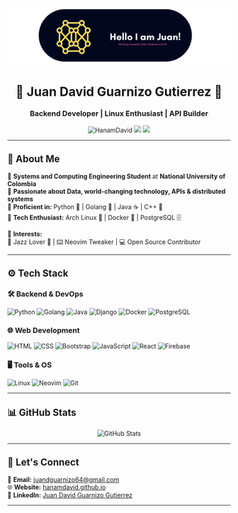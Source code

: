 ![Header](https://raw.githubusercontent.com/HanamDavid/HanamDavid/main/Banner_mini.png)

<h1 align="center">🚀 Juan David Guarnizo Gutierrez 🚀</h1>
<h3 align="center">Backend Developer | Linux Enthusiast | API Builder</h3>

<p align="center">
  <img src="https://komarev.com/ghpvc/?username=HanamDavid&label=Profile%20views&color=0e75b6&style=flat" alt="HanamDavid" />
  <img src="https://img.shields.io/badge/Linux-Arch%20Linux-blue?style=flat&logo=arch-linux" />
  <img src="https://img.shields.io/github/followers/HanamDavid?label=Followers&style=social" />
</p>

---

## 🚀 About Me  
🔹 **Systems and Computing Engineering Student** at **National University of Colombia**  
🔹 **Passionate about Data, world-changing technology, APIs & distributed systems**  
🔹 **Proficient in:** Python 🐍 | Golang 🦫 | Java ☕ | C++ 🚀  
🔹 **Tech Enthusiast:** Arch Linux 🐧 | Docker 🐳 | PostgreSQL 🗄️  

🔸 **Interests:**  
🎵 Jazz Lover 🎸 | ⌨️ Neovim Tweaker | 💻 Open Source Contributor  

---

## ⚙️ Tech Stack  

### 🛠 Backend & DevOps  
![Python](https://img.shields.io/badge/Python-3776AB?style=for-the-badge&logo=python&logoColor=white)
![Golang](https://img.shields.io/badge/Go-00ADD8?style=for-the-badge&logo=go&logoColor=white)
![Java](https://img.shields.io/badge/Java-007396?style=for-the-badge&logo=java&logoColor=white)
![Django](https://img.shields.io/badge/Django-092E20?style=for-the-badge&logo=django&logoColor=white)
![Docker](https://img.shields.io/badge/Docker-2496ED?style=for-the-badge&logo=docker&logoColor=white)
![PostgreSQL](https://img.shields.io/badge/PostgreSQL-336791?style=for-the-badge&logo=postgresql&logoColor=white)

### 🌐 Web Development  
![HTML](https://img.shields.io/badge/HTML5-E34F26?style=for-the-badge&logo=html5&logoColor=white)
![CSS](https://img.shields.io/badge/CSS3-1572B6?style=for-the-badge&logo=css3&logoColor=white)
![Bootstrap](https://img.shields.io/badge/Bootstrap-563D7C?style=for-the-badge&logo=bootstrap&logoColor=white)
![JavaScript](https://img.shields.io/badge/JavaScript-F7DF1E?style=for-the-badge&logo=javascript&logoColor=black)
![React](https://img.shields.io/badge/React-61DAFB?style=for-the-badge&logo=react&logoColor=black)
![Firebase](https://img.shields.io/badge/Firebase-FFCA28?style=for-the-badge&logo=firebase&logoColor=black)

### 🖥️ Tools & OS  
![Linux](https://img.shields.io/badge/Linux-Arch_Linux-blue?style=for-the-badge&logo=arch-linux&logoColor=white)
![Neovim](https://img.shields.io/badge/NeoVim-57A143?style=for-the-badge&logo=neovim&logoColor=white)
![Git](https://img.shields.io/badge/Git-F05032?style=for-the-badge&logo=git&logoColor=white)

---

## 📊 GitHub Stats  

<div align="center">
  <img src="https://github-readme-stats.vercel.app/api?username=HanamDavid&show_icons=true&theme=tokyonight&hide_border=true" width="48%" alt="GitHub Stats"/>
</div>

---

## 🎯 Let's Connect  

📧 **Email:** juandguarnizo64@gmail.com  
🌐 **Website:** [hanamdavid.github.io](https://hanamdavid.github.io/)  
💼 **LinkedIn:** [Juan David Guarnizo Gutierrez](https://www.linkedin.com/in/juan-david-guarnizo-gutierrez-1a0333267/)  

---
